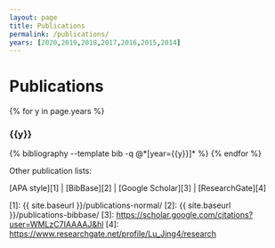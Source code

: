```yaml
---
layout: page
title: Publications
permalink: /publications/
years: [2020,2019,2018,2017,2016,2015,2014]
---
```


# Publications

{% for y in page.years %}
  <h3 class="year">{{y}}</h3>
  {% bibliography --template bib -q @*[year={{y}}]* %}
{% endfor %}

Other publication lists:

[APA style][1] \| [BibBase][2] \| [Google Scholar][3] \| [ResearchGate][4]

[1]: {{ site.baseurl }}/publications-normal/
[2]: {{ site.baseurl }}/publications-bibbase/
[3]: https://scholar.google.com/citations?user=WMLzC7IAAAAJ&hl
[4]: https://www.researchgate.net/profile/Lu_Jing4/research